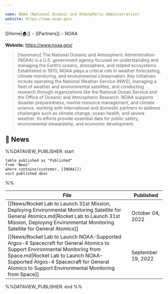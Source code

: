 ```yaml
---

name: NOAA (National Oceanic and Atmospheric Administration)
website: https://www.noaa.gov/
---
```

[[Home|🏠]] <span style="color: LightSlateGray">></span> [[Partners]] <span style="color: LightSlateGray">></span> NOAA

**Website:** https://www.noaa.gov/

>[!summary]
>The National Oceanic and Atmospheric Administration (NOAA) is a U.S. government agency focused on understanding and managing the Earth’s oceans, atmosphere, and related ecosystems. Established in 1970, NOAA plays a critical role in weather forecasting, climate monitoring, and environmental conservation. Key initiatives include operating the National Weather Service (NWS), managing a fleet of weather and environmental satellites, and conducting research through organizations like the National Ocean Service and the Office of Oceanic and Atmospheric Research. NOAA supports disaster preparedness, marine resource management, and climate science, working with international and domestic partners to address challenges such as climate change, ocean health, and severe weather. Its efforts provide essential data for public safety, environmental stewardship, and economic development.

## 📰 News
%%DATAVIEW_PUBLISHER: start
```
table published as "Published"
from "News"
where contains(customer, [[NOAA]])
sort published desc
```
%%

| File                                                                                                                                                                                                                                                             | Published          |
| ---------------------------------------------------------------------------------------------------------------------------------------------------------------------------------------------------------------------------------------------------------------- | ------------------ |
| [[News/Rocket Lab to Launch 31st Mission, Deploying Environmental Monitoring Satellite for General Atomics.md\|Rocket Lab to Launch 31st Mission, Deploying Environmental Monitoring Satellite for General Atomics]]                                             | October 04, 2022   |
| [[News/Rocket Lab to Launch NOAA-Supported Argos-4 Spacecraft for General Atomics to Support Environmental Monitoring from Space.md\|Rocket Lab to Launch NOAA-Supported Argos-4 Spacecraft for General Atomics to Support Environmental Monitoring from Space]] | September 19, 2022 |

%%DATAVIEW_PUBLISHER: end %%